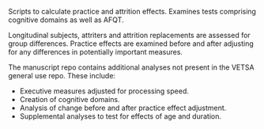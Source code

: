 Scripts to calculate practice and attrition effects. Examines tests comprising cognitive domains as well as AFQT.

Longitudinal subjects, attriters and attrition replacements are assessed for group differences. Practice effects are examined before and after adjusting for any differences in potentially important measures. 

The manuscript repo contains additional analyses not present in the VETSA general use repo. These include:
- Executive measures adjusted for processing speed.
- Creation of cognitive domains.
- Analysis of change before and after practice effect adjustment.
- Supplemental analyses to test for effects of age and duration.
